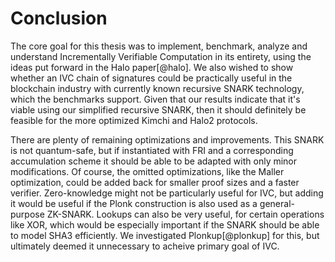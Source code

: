 # Conclusion

The core goal for this thesis was to implement, benchmark, analyze and
understand Incrementally Verifiable Computation in its entirety, using the
ideas put forward in the Halo paper[@halo]. We also wished to show whether
an IVC chain of signatures could be practically useful in the blockchain
industry with currently known recursive SNARK technology, which the benchmarks
support. Given that our results indicate that it's viable using our simplified
recursive SNARK, then it should definitely be feasible for the more optimized
Kimchi and Halo2 protocols.

There are plenty of remaining optimizations and improvements. This SNARK is not
quantum-safe, but if instantiated with FRI and a corresponding accumulation
scheme it should be able to be adapted with only minor modifications. Of
course, the omitted optimizations, like the Maller optimization, could be
added back for smaller proof sizes and a faster verifier. Zero-knowledge
might not be particularly useful for IVC, but adding it would be useful if
the Plonk construction is also used as a general-purpose ZK-SNARK. Lookups
can also be very useful, for certain operations like XOR, which would be
especially important if the SNARK should be able to model SHA3 efficiently. We
investigated Plonkup[@plonkup] for this, but ultimately deemed it unnecessary
to acheive primary goal of IVC.
